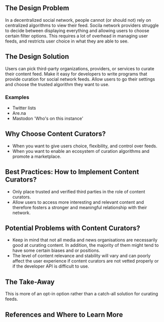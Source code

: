 ## The Design Problem 

In a decentralized social network, people cannot (or should not) rely on
centralized algorithms to view their feed. Socila network providers struggle to
decide between displaying everything and allowing users to choose certain
filter options. This requires a lot of overhead in managing user feeds, and
restricts user choice in what they are able to see.

## The Design Solution 

Users can pick third-party organizations, providers, or services to curate
their content feed. Make it easy for developers to write programs that provide
curation for social network feeds. Allow users to go their settings and choose
the trusted algorithm they want to use.

### Examples 

- Twitter lists 
- Are.na 
- Mastodon 'Who's on this instance' 

## Why Choose Content Curators? 

- When you want to give users choice, flexibility, and control over feeds.
- When you want to enable an ecosystem of curation algorithms and promote
  a marketplace.

## Best Practices: How to Implement Content Curators? 

- Only place trusted and verified third parties in the role of content curators.
- Allow users to access more interesting and relevant content and therefore
  fosters a stronger and meaningful relationship with their network.


## Potential Problems with Content Curators?
- Keep in mind that not all media and news organisations are necessarily good
  at curating content. In addition, the majority of them might tend to have
  some certain biases and or positions. 
- The level of content relevance and stability will vary and can poorly affect
  the user experience if content curators are not vetted properly or if the
  developer API is difficult to use.

## The Take-Away

This is more of an opt-in option rather than a catch-all solution for curating feeds. 

## References and Where to Learn More 
